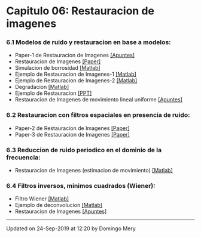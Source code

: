
# Capitulo 06: Restauracion de imagenes
### 6.1 Modelos de ruido y restauracion en base a modelos:
* Paper-1 de Restauracion de Imagenes [[Apuntes]](https://github.com/domingomery/imagenes/blob/master/clases/Cap06_Restauracion/presentations/IMG06_ImageRestoration.pdf)
* Restauracion de Imagenes [[Paper]](https://github.com/domingomery/imagenes/blob/master/clases/Cap06_Restauracion/presentations/IMG06_ImageRestorarion_Paper.pdf)
* Simulacion de borrosidad [[Matlab]](https://github.com/domingomery/imagenes/blob/master/clases/Cap06_Restauracion/matlab/IMG06_blur.m)
* Ejemplo de Restauracion de Imagenes-1 [[Matlab]](https://github.com/domingomery/imagenes/blob/master/clases/Cap06_Restauracion/matlab/IMG06_minio.m)
* Ejemplo de Restauracion de Imagenes-2 [[Matlab]](https://github.com/domingomery/imagenes/blob/master/clases/Cap06_Restauracion/matlab/IMG06_EjemploMinio.m)
* Degradacion [[Matlab]](https://github.com/domingomery/imagenes/blob/master/clases/Cap06_Restauracion/matlab/IMG06_Degradation_2pixels.m)
* Ejemplo de Restauracion [[PPT]](https://github.com/domingomery/imagenes/blob/master/clases/Cap06_Restauracion/presentations/IMG06_Examples.pptx)
* Restauracion de Imagenes de movimiento lineal uniforme [[Apuntes]](https://github.com/domingomery/imagenes/blob/master/clases/Cap06_Restauracion/presentations/IMG06_RestauracionHorizontalUniforme.pdf)
### 6.2 Restauracion con filtros espaciales en presencia de ruido:
* Paper-2 de Restauracion de Imagenes [[Paper]](https://github.com/domingomery/imagenes/blob/master/clases/Cap06_Restauracion/presentations/IMG06_ImageRestoration.pdf)
* Paper-3 de Restauracion de Imagenes [[Paper]](https://github.com/domingomery/imagenes/blob/master/clases/Cap06_Restauracion/presentations/IMG06_CLEI_Paper.pdf)
### 6.3 Reduccion de ruido periodico en el dominio de la frecuencia:
* Restauracion de Imagenes (estimacion de movimiento) [[Matlab]](https://github.com/domingomery/imagenes/blob/master/clases/Cap06_Restauracion/matlab/IMG06_Estimation_n.m)
### 6.4 Filtros inversos, minimos cuadrados (Wiener):
* Filtro Wiener [[Matlab]](https://github.com/domingomery/imagenes/blob/master/clases/Cap06_Restauracion/matlab/IMG06_WienerFilter.m)
* Ejemplo de deconvolucion [[Matlab]](https://github.com/domingomery/imagenes/blob/master/clases/Cap06_Restauracion/matlab/IMG06_EjemploDeconvolution.m)
* Restauracion de Imagenes [[Apuntes]](https://github.com/domingomery/imagenes/blob/master/clases/Cap06_Restauracion/presentations/IMG06_Restauracion_2parte.pdf)
---


Updated on 24-Sep-2019 at 12:20 by Domingo Mery
